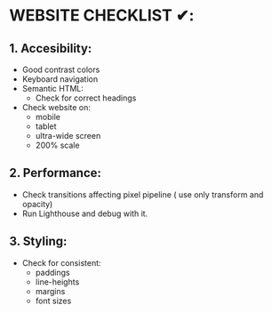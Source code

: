 # WEBSITE CHECKLIST ✔:
## 1. Accesibility:
 - Good contrast colors
 - Keyboard navigation
 - Semantic HTML:
   - Check for correct headings 
 - Check website on:
   - mobile 
   - tablet
   - ultra-wide screen
   - 200% scale

## 2. Performance:
 - Check transitions affecting pixel pipeline ( use only transform and opacity)
 - Run Lighthouse and debug with it.

## 3. Styling:
 - Check for consistent:
   - paddings
   - line-heights
   - margins
   - font sizes
